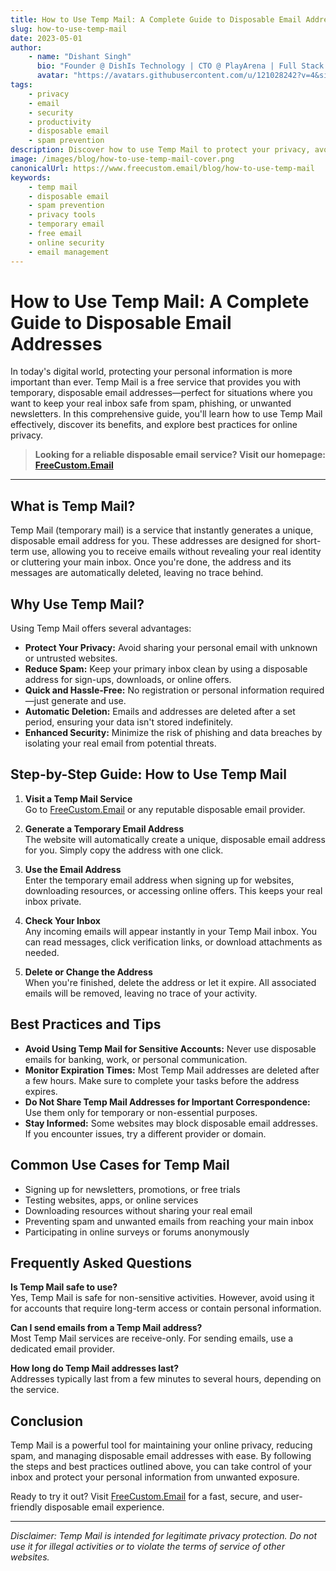 ```yaml
---
title: How to Use Temp Mail: A Complete Guide to Disposable Email Addresses
slug: how-to-use-temp-mail
date: 2023-05-01
author:
    - name: "Dishant Singh"
      bio: "Founder @ DishIs Technology | CTO @ PlayArena | Full Stack & Python Developer | ML/ DL Developer | Problem Solver | Math & Science Teacher"
      avatar: "https://avatars.githubusercontent.com/u/121028242?v=4&size=64"
tags:
    - privacy
    - email
    - security
    - productivity
    - disposable email
    - spam prevention
description: Discover how to use Temp Mail to protect your privacy, avoid spam, and manage disposable email addresses. Learn best practices, use cases, and tips for maximizing your online security.
image: /images/blog/how-to-use-temp-mail-cover.png
canonicalUrl: https://www.freecustom.email/blog/how-to-use-temp-mail
keywords:
    - temp mail
    - disposable email
    - spam prevention
    - privacy tools
    - temporary email
    - free email
    - online security
    - email management
---
```


# How to Use Temp Mail: A Complete Guide to Disposable Email Addresses

In today's digital world, protecting your personal information is more important than ever. Temp Mail is a free service that provides you with temporary, disposable email addresses—perfect for situations where you want to keep your real inbox safe from spam, phishing, or unwanted newsletters. In this comprehensive guide, you'll learn how to use Temp Mail effectively, discover its benefits, and explore best practices for online privacy.

> **Looking for a reliable disposable email service? Visit our homepage: [FreeCustom.Email](https://www.freecustom.email)**

---

## What is Temp Mail?

Temp Mail (temporary mail) is a service that instantly generates a unique, disposable email address for you. These addresses are designed for short-term use, allowing you to receive emails without revealing your real identity or cluttering your main inbox. Once you're done, the address and its messages are automatically deleted, leaving no trace behind.

## Why Use Temp Mail?

Using Temp Mail offers several advantages:

- **Protect Your Privacy:** Avoid sharing your personal email with unknown or untrusted websites.
- **Reduce Spam:** Keep your primary inbox clean by using a disposable address for sign-ups, downloads, or online offers.
- **Quick and Hassle-Free:** No registration or personal information required—just generate and use.
- **Automatic Deletion:** Emails and addresses are deleted after a set period, ensuring your data isn't stored indefinitely.
- **Enhanced Security:** Minimize the risk of phishing and data breaches by isolating your real email from potential threats.

## Step-by-Step Guide: How to Use Temp Mail

1. **Visit a Temp Mail Service**  
     Go to [FreeCustom.Email](https://www.freecustom.email) or any reputable disposable email provider.

2. **Generate a Temporary Email Address**  
     The website will automatically create a unique, disposable email address for you. Simply copy the address with one click.

3. **Use the Email Address**  
     Enter the temporary email address when signing up for websites, downloading resources, or accessing online offers. This keeps your real inbox private.

4. **Check Your Inbox**  
     Any incoming emails will appear instantly in your Temp Mail inbox. You can read messages, click verification links, or download attachments as needed.

5. **Delete or Change the Address**  
     When you're finished, delete the address or let it expire. All associated emails will be removed, leaving no trace of your activity.

## Best Practices and Tips

- **Avoid Using Temp Mail for Sensitive Accounts:** Never use disposable emails for banking, work, or personal communication.
- **Monitor Expiration Times:** Most Temp Mail addresses are deleted after a few hours. Make sure to complete your tasks before the address expires.
- **Do Not Share Temp Mail Addresses for Important Correspondence:** Use them only for temporary or non-essential purposes.
- **Stay Informed:** Some websites may block disposable email addresses. If you encounter issues, try a different provider or domain.

## Common Use Cases for Temp Mail

- Signing up for newsletters, promotions, or free trials
- Testing websites, apps, or online services
- Downloading resources without sharing your real email
- Preventing spam and unwanted emails from reaching your main inbox
- Participating in online surveys or forums anonymously

## Frequently Asked Questions

**Is Temp Mail safe to use?**  
Yes, Temp Mail is safe for non-sensitive activities. However, avoid using it for accounts that require long-term access or contain personal information.

**Can I send emails from a Temp Mail address?**  
Most Temp Mail services are receive-only. For sending emails, use a dedicated email provider.

**How long do Temp Mail addresses last?**  
Addresses typically last from a few minutes to several hours, depending on the service.

## Conclusion

Temp Mail is a powerful tool for maintaining your online privacy, reducing spam, and managing disposable email addresses with ease. By following the steps and best practices outlined above, you can take control of your inbox and protect your personal information from unwanted exposure.

Ready to try it out? Visit [FreeCustom.Email](https://www.freecustom.email) for a fast, secure, and user-friendly disposable email experience.

---

*Disclaimer: Temp Mail is intended for legitimate privacy protection. Do not use it for illegal activities or to violate the terms of service of other websites.*
